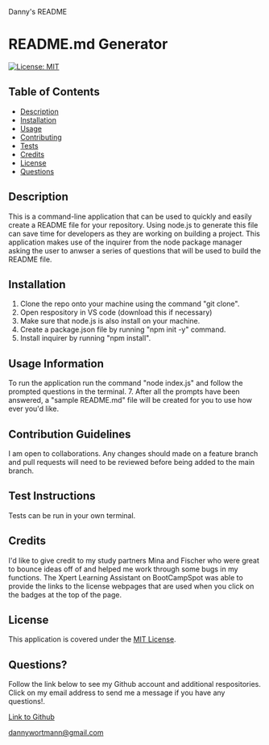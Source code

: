 Danny's README

# README.md Generator

[![License: MIT](https://img.shields.io/badge/License-MIT-yellow.svg)](https://opensource.org/licenses/MIT)

## Table of Contents

* [Description](#description)
 * [Installation](#installation)
 * [Usage](#usage)
 * [Contributing](#contribute)
 * [Tests](#test)
 * [Credits](#credits)
 * [License](#license)
 * [Questions](#questions)

## Description
This is a command-line application that can be used to quickly and easily create a README file for your repository. Using node.js to generate this file can save time for developers as they are working on building a project. This application makes use of the inquirer from the node package manager asking the user to anwser a series of questions that will be used to build the  README file.

## Installation
1. Clone the repo onto your machine using the command "git clone".
2. Open respository in VS code (download this if necessary) 
3. Make sure that node.js is also install on your machine. 
4. Create a package.json file by running "npm init -y" command. 
5. Install inquirer by running "npm install". 

## Usage Information
To run the application run the command "node index.js" and follow the prompted questions in the terminal. 7. After all the prompts have been answered, a "sample README.md" file will be created for you to use how ever you'd like.

## Contribution Guidelines
I am open to collaborations. Any changes should made on a feature branch and pull requests will need to be reviewed before being added to the main branch.

## Test Instructions
Tests can be run in your own terminal.

## Credits
I'd like to give credit to my study partners Mina and Fischer who were great to bounce ideas off of and helped me work through some bugs in my functions. The Xpert Learning Assistant on BootCampSpot was able to provide the links to the license webpages that are used when you click on the badges at the top of the page.

## License
This application is covered under the [MIT License](https://opensource.org/licenses/MIT).

## Questions?
Follow the link below to see my Github account and additional respositories. Click on my email address to send me a message if you have any questions!.

[Link to Github](http://github.com/dlwortmann)

<a href="mailto:dannywortmann@gmail.com">dannywortmann@gmail.com</a>

